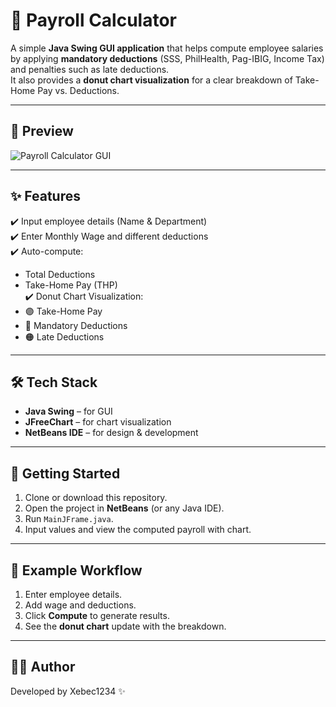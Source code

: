 # 💼 Payroll Calculator  

A simple **Java Swing GUI application** that helps compute employee salaries by applying **mandatory deductions** (SSS, PhilHealth, Pag-IBIG, Income Tax) and penalties such as late deductions.  
It also provides a **donut chart visualization** for a clear breakdown of Take-Home Pay vs. Deductions.  

---

## 📸 Preview  
![Payroll Calculator GUI](src/images/screenshot.png)  

---

## ✨ Features  
✔️ Input employee details (Name & Department)  
✔️ Enter Monthly Wage and different deductions  
✔️ Auto-compute:  
   - Total Deductions  
   - Take-Home Pay (THP)  
✔️ Donut Chart Visualization:  
   - 🟣 Take-Home Pay  
   - 🔵 Mandatory Deductions  
   - 🟠 Late Deductions  

---

## 🛠️ Tech Stack  
- **Java Swing** – for GUI  
- **JFreeChart** – for chart visualization  
- **NetBeans IDE** – for design & development  

---

## 🚀 Getting Started  

1. Clone or download this repository.  
2. Open the project in **NetBeans** (or any Java IDE).  
3. Run `MainJFrame.java`.  
4. Input values and view the computed payroll with chart.  

---

## 📌 Example Workflow  
1. Enter employee details.  
2. Add wage and deductions.  
3. Click **Compute** to generate results.  
4. See the **donut chart** update with the breakdown.  

---

## 👨‍💻 Author  
Developed by Xebec1234 ✨ 
